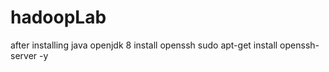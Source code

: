 # hadoopLab


after installing java openjdk 8
install openssh
sudo apt-get install openssh-server -y
